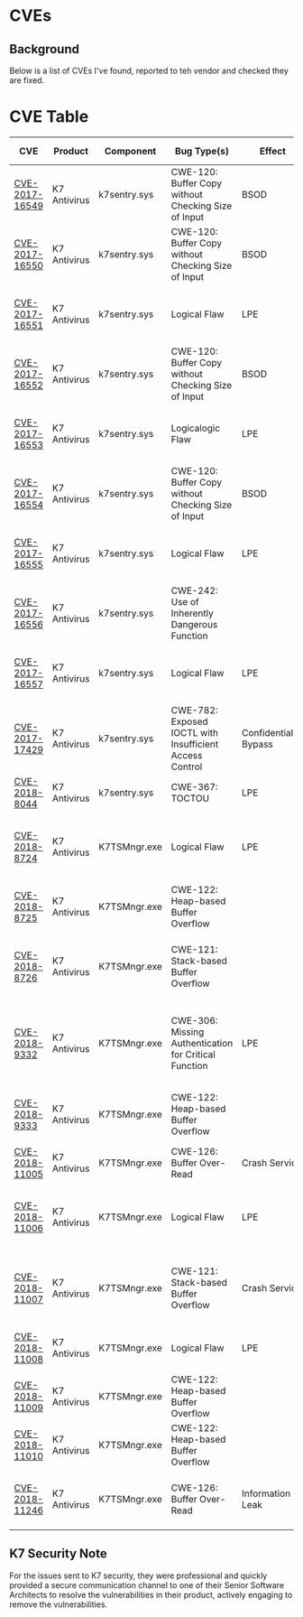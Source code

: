 # CVEs
## Background
Below is a list of CVEs I've found, reported to teh vendor and checked they are fixed.

# CVE Table
|CVE                                        |Product       |Component     |Bug Type(s)                                                    |Effect         |Brief Description|
|---                                        |---           |---           |---                                                            |---            |---|
|[CVE-2017-16549](CVE-2017-16549/readme.md) | K7 Antivirus | k7sentry.sys |CWE-120:<br>Buffer Copy without Checking Size of Input         |BSOD           |DeviceIoControl: Output buffer written to without checking length
|[CVE-2017-16550](CVE-2017-16550/readme.md)	| K7 Antivirus | k7sentry.sys |CWE-120:<br>Buffer Copy without Checking Size of Input         |BSOD           |DeviceIoControl: Output buffer written to without checking length
|[CVE-2017-16551](CVE-2017-16551/readme.md)	| K7 Antivirus | k7sentry.sys |Logical Flaw                                                   |LPE            |User Mode MEDIUM Integrity to Kernel Mode LPE
|[CVE-2017-16552](CVE-2017-16552/readme.md) | K7 Antivirus | k7sentry.sys |CWE-120:<br>Buffer Copy without Checking Size of Input         |BSOD           |DeviceIoControl: Output buffer written to without checking length
|[CVE-2017-16553](CVE-2017-16553/readme.md)	| K7 Antivirus | k7sentry.sys |Logicalogic Flaw|LPE|User Mode MEDIUM Integrity to Kernel Mode LPE
|[CVE-2017-16554](CVE-2017-16554/readme.md)	| K7 Antivirus | k7sentry.sys |CWE-120:<br>Buffer Copy without Checking Size of Input         |BSOD           |DeviceIoControl: Output buffer written to without checking length
|[CVE-2017-16555](CVE-2017-16555/readme.md)	| K7 Antivirus | k7sentry.sys |Logical Flaw                                                   |LPE            |User Mode MEDIUM Integrity to Kernel Mode LPE
|[CVE-2017-16556](CVE-2017-16556/readme.md) | K7 Antivirus | k7sentry.sys |CWE-242:<br>Use of Inherently Dangerous Function               |               |Heap Overflow due to unsafe string handling routines
|[CVE-2017-16557](CVE-2017-16557/readme.md)	| K7 Antivirus | k7sentry.sys |Logical Flaw                                                   |LPE            |User Mode MEDIUM Integrity to Kernel Mode LPE
|[CVE-2017-17429](CVE-2017-17429/readme.md) | K7 Antivirus | k7sentry.sys |CWE-782:<br>Exposed IOCTL with Insufficient Access Control     |Confidentiality Bypass|Raw disk access reading from LOW Integrity 
|[CVE-2018-8044](CVE-2018-8044/readme.md)	| K7 Antivirus | k7sentry.sys |CWE-367:<br>TOCTOU                                             |LPE            |UM HIGH Integrity to Kernel Mode
|[CVE-2018-8724](CVE-2018-8724/readme.md)   | K7 Antivirus | K7TSMngr.exe |Logical Flaw                                                   |LPE            |Arbitary process creation with a SYSTEM account from LOW 
|[CVE-2018-8725](CVE-2018-8725/readme.md)	| K7 Antivirus | K7TSMngr.exe |CWE-122:<br>Heap-based Buffer Overflow                         |               |Heap Overflow in the pipe handler
|[CVE-2018-8726](CVE-2018-8726/readme.md)	| K7 Antivirus | K7TSMngr.exe |CWE-121:<br>Stack-based Buffer Overflow                        |               |Stack Overflow due a call to *wsprintfA* without validating all the strings.
|[CVE-2018-9332](CVE-2018-9332/readme.md)	| K7 Antivirus | K7TSMngr.exe |CWE-306:<Br>Missing Authentication for Critical Function       |LPE            |Logical Flaw: Registry Modification, allowing a LOW to SYSTEM privilege escallation
|[CVE-2018-9333](CVE-2018-9333/readme.md)	| K7 Antivirus | K7TSMngr.exe |CWE-122:<Br>Heap-based Buffer Overflow                         |               |Multiple heap buffer overflows due to issues with string parsing.
|[CVE-2018-11005](CVE-2018-11005/readme.md)	| K7 Antivirus | K7TSMngr.exe |CWE-126:<Br>Buffer Over-Read                                   |Crash Service  |Out of bounds read, DoS
|[CVE-2018-11006](CVE-2018-11006/readme.md)	| K7 Antivirus | K7TSMngr.exe |Logical Flaw                                                   |LPE            |LOW integirty process can get a SYSTEM service to perform arbitary file copy.
|[CVE-2018-11007](CVE-2018-11007/readme.md)	| K7 Antivirus | K7TSMngr.exe |CWE-121:<br>Stack-based Buffer Overflow                        |Crash Service  |Infinite recursion of function, consuming all stack, leading to DoS
|[CVE-2018-11008](CVE-2018-11008/readme.md)	| K7 Antivirus | K7TSMngr.exe |Logical Flaw                                                   |LPE            |Arbitary registry value setting at SYSTEM from LOW
|[CVE-2018-11009](CVE-2018-11009/readme.md)	| K7 Antivirus | K7TSMngr.exe |CWE-122:<br>Heap-based Buffer Overflow                         |               |Heap Buffer Overflow due to wsprintfW being used
|[CVE-2018-11010](CVE-2018-11010/readme.md)	| K7 Antivirus | K7TSMngr.exe |CWE-122:<br>Heap-based Buffer Overflow                         |               |Heap Buffer Overflow due to wsprintfA being used
|[CVE-2018-11246](CVE-2018-11246/readme.md) | K7 Antivirus | K7TSMngr.exe |CWE-126:<Br>Buffer Over-Read                                   |Information Leak|Arbitary memory disclosure to windows registry

## K7 Security Note
For the issues sent to K7 security, they were professional and quickly provided a secure communication channel to one of their Senior Software Architects to resolve the vulnerabilities in their product, actively engaging to remove the vulnerabilities.
